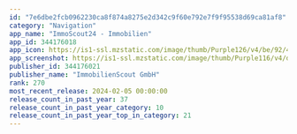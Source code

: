 ```yaml
---
id: "7e6dbe2fcb0962230ca8f874a8275e2d342c9f60e792e7f9f95538d69ca81af8"
category: "Navigation"
app_name: "ImmoScout24 - Immobilien"
app_id: 344176018
app_icon: https://is1-ssl.mzstatic.com/image/thumb/Purple126/v4/be/92/45/be9245ca-4422-c38d-bff3-fe521a3390a8/AppIcon-0-0-1x_U007emarketing-0-6-0-85-220.png/1024x1024bb.png
app_screenshot: https://is1-ssl.mzstatic.com/image/thumb/Purple116/v4/d5/0b/3a/d50b3a27-b92e-ea30-2637-11ef7b19fbdc/be1c36f3-137c-4a6f-ae2e-192cfaa3cc8d_230515_ASO_screens_EN_Start-Screen.jpg/1284x2778bb.png
publisher_id: 344176021
publisher_name: "ImmobilienScout GmbH"
rank: 270
most_recent_release: 2024-02-05 00:00:00
release_count_in_past_year: 37
release_count_in_past_year_category: 10
release_count_in_past_year_top_in_category: 21
---
```

